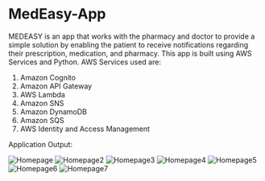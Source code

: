 # MedEasy-App
MEDEASY is an app that works with the pharmacy and doctor to provide a simple solution by enabling the patient to receive notifications regarding their prescription, medication, and pharmacy. This app is built using AWS Services and Python.
AWS Services used are:
1. Amazon Cognito
2. Amazon API Gateway
3. AWS Lambda
4. Amazon SNS
5. Amazon DynamoDB
6. Amazon SQS
7. AWS Identity and Access Management

Application Output:

![Homepage](https://user-images.githubusercontent.com/62787867/208613548-7525c9b7-a378-41a4-897d-2685b79d4559.png)
![Homepage2](https://user-images.githubusercontent.com/62787867/208613543-74cfaba9-587d-48b4-b193-cb6fbab9b823.png)
![Homepage3](https://user-images.githubusercontent.com/62787867/208613540-8eda2f3c-6298-4fbe-82b7-d893bba4c729.png)
![Homepage4](https://user-images.githubusercontent.com/62787867/208613537-c742caf2-b3ea-493c-8ded-0b38c699ad48.png)
![Homepage5](https://user-images.githubusercontent.com/62787867/208613531-39b011e1-1b1b-4647-95ab-55ba4fe0a6cf.png)
![Homepage6](https://user-images.githubusercontent.com/62787867/208613555-b3f8e381-8d00-4152-92c6-fbe08ceb4e70.png)
![Homepage7](https://user-images.githubusercontent.com/62787867/208613552-011b3344-2caa-45ee-b48c-b9586652db59.png)
